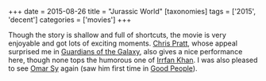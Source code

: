 +++
date = 2015-08-26
title = "Jurassic World"
[taxonomies]
tags = ['2015', 'decent']
categories = ['movies']
+++

Though the story is shallow and full of shortcuts, the movie is very
enjoyable and got lots of exciting moments. [Chris Pratt], whose appeal
surprised me in [Guardians of the Galaxy], also gives a nice performance
here, though none tops the humorous one of [Irrfan Khan]. I was also
pleased to see [Omar Sy] again (saw him first time in [Good People]).

  [Chris Pratt]: https://en.wikipedia.org/wiki/Chris_Pratt
  [Guardians of the Galaxy]: @/guardians-of-the-galaxy.md
  [Irrfan Khan]: https://en.wikipedia.org/wiki/Irrfan_Khan
  [Omar Sy]: https://en.wikipedia.org/wiki/Omar_Sy
  [Good People]: @/good-people-2014.md
